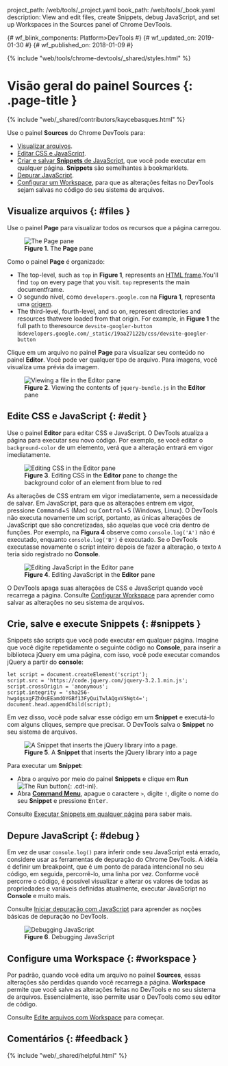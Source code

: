 project_path: /web/tools/_project.yaml
book_path: /web/tools/_book.yaml
description: View and edit files, create Snippets, debug JavaScript, and set up Workspaces in the Sources panel of Chrome DevTools.

{# wf_blink_components: Platform>DevTools #} {# wf_updated_on: 2019-01-30 #} {#
wf_published_on: 2018-01-09 #}

{% include "web/tools/chrome-devtools/_shared/styles.html" %}

# Visão geral do painel Sources {: .page-title }

{% include "web/_shared/contributors/kaycebasques.html" %}

Use o painel **Sources** do Chrome DevTools para:

- [Visualizar arquivos](#files).
- [Editar CSS e JavaScript](#edit).
- [Criar e salvar **Snippets** de JavaScript](#snippets), que você pode executar
em qualquer página. **Snippets** são semelhantes à bookmarklets.
- [Depurar JavaScript](#debug).
- [Configurar um Workspace](#workspace), para que as alterações feitas no
DevTools sejam salvas no código do seu sistema de arquivos.

## Visualize arquivos {: #files }

Use o painel **Page** para visualizar todos os recursos que a página carregou.

<figure>
  <img
src="https://github.com/google/WebFundamentals/blob/master/src/content/en/tools/chrome-devtools/images/sources-page-pane.png?raw=true"
alt="The Page pane">
  <figcaption>
    <b>Figure 1</b>. The <b>Page</b> pane
  </figcaption>
</figure>

Como o painel **Page** é organizado:

- The top-level, such as `top` in <b>Figure 1</b>, represents an [HTML
frame](https://www.w3.org/TR/html401/present/frames.html).You'll find `top` on
every page that you visit. `top` represents the main documentframe.
- O segundo nível, como `developers.google.com` na <b>Figura 1</b>, representa
uma [origem](https://www.w3.org/TR/2011/WD-html5-20110525/origin-0.html).
- The third-level, fourth-level, and so on, represent directories and resources
thatwere loaded from that origin. For example, in <b>Figure 1</b> the full path
to theresource `devsite-googler-button`
is`developers.google.com/_static/19aa27122b/css/devsite-googler-button`

Clique em um arquivo no painel **Page** para visualizar seu conteúdo no painel
**Editor**. Você pode ver qualquer tipo de arquivo. Para imagens, você visualiza
uma prévia da imagem.

<figure>
  <img
src="https://github.com/google/WebFundamentals/blob/master/src/content/en/tools/chrome-devtools/images/sources-editor-pane.png?raw=true"
alt="Viewing a file in the Editor pane">
  <figcaption>
    <b>Figure 2</b>. Viewing the contents of <code>jquery-bundle.js</code> in
the <b>Editor</b>
    pane
  </figcaption>
</figure>

## Edite CSS e JavaScript {: #edit }

Use o painel **Editor** para editar CSS e JavaScript. O DevTools atualiza a
página para executar seu novo código. Por exemplo, se você editar o
`background-color` de um elemento, verá  que a alteração entrará em vigor
imediatamente.

<figure>
  <img
src="https://github.com/google/WebFundamentals/blob/master/src/content/en/tools/chrome-devtools/images/edit-css.gif?raw=true"
alt="Editing CSS in the Editor pane">
  <figcaption>
    <b>Figure 3</b>. Editing CSS in the <b>Editor</b> pane to change the
background color of an
    element from blue to red
  </figcaption>
</figure>

As alterações de CSS entram em vigor imediatamente, sem a necessidade de salvar.
Em JavaScript, para que as alterações entrem em vigor, pressione
<kbd>Command</kbd>+<kbd>S</kbd> (Mac) ou <kbd>Control</kbd>+<kbd>S</kbd>
(Windows, Linux).  O DevTools não executa novamente um script, portanto, as
únicas alterações de JavaScript que são concretizadas, são aquelas  que você
cria dentro de funções. Por exemplo, na <b>Figura 4</b> observe como
`console.log('A')` não é  executado, enquanto `console.log('B')` é executado. Se
o DevTools executasse novamente o script inteiro depois de fazer a  alteração, o
texto `A` teria sido registrado no **Console**.

<figure>
  <img
src="https://github.com/google/WebFundamentals/blob/master/src/content/en/tools/chrome-devtools/images/edit-js.gif?raw=true"
alt="Editing JavaScript in the Editor pane">
  <figcaption>
    <b>Figure 4</b>. Editing JavaScript in the <b>Editor</b> pane
  </figcaption>
</figure>

O DevTools apaga suas alterações de CSS e JavaScript quando você recarrega a
página. Consulte  [Configurar Workspace](#workspace) para aprender como salvar
as alterações no seu sistema de arquivos.

## Crie, salve e execute Snippets {: #snippets }

Snippets são scripts que você pode executar em qualquer página. Imagine que você
digite repetidamente o  seguinte código no **Console**, para inserir a
biblioteca jQuery em uma página, com isso, você pode executar comandos jQuery a
partir do **console**:

```
let script = document.createElement('script');
script.src = 'https://code.jquery.com/jquery-3.2.1.min.js';
script.crossOrigin = 'anonymous';
script.integrity = 'sha256-hwg4gsxgFZhOsEEamdOYGBf13FyQuiTwlAQgxVSNgt4=';
document.head.appendChild(script);
```

Em vez disso, você pode salvar esse código em um **Snippet** e executá-lo com
alguns cliques,  sempre que precisar. O DevTools salva o **Snippet** no seu
sistema de arquivos.

<figure>
  <img
src="https://github.com/google/WebFundamentals/blob/master/src/content/en/tools/chrome-devtools/images/snippet.png?raw=true"
alt="A Snippet that inserts the jQuery library into a page.">
  <figcaption>
    <b>Figure 5</b>. A <b>Snippet</b> that inserts the jQuery library into a
page
  </figcaption>
</figure>

Para executar um **Snippet**:

- Abra o arquivo por meio do painel **Snippets** e clique em **Run** ![The Run
button](https://github.com/google/WebFundamentals/blob/master/src/content/en/tools/chrome-devtools/images/run-snippet.png?raw=true){:
.cdt-inl}.
- Abra [**Command Menu**](/web/tools/chrome-devtools/ui#command-menu), apague o
caractere `>`, digite `!`, digite o nome do seu **Snippet** e pressione
<kbd>Enter</kbd>.

Consulte [Executar Snippets em qualquer
página](/web/tools/chrome-devtools/snippets) para saber mais.

## Depure JavaScript {: #debug }

Em vez de usar `console.log()` para inferir onde seu JavaScript está errado,
considere usar  as ferramentas de depuração do Chrome DevTools. A idéia é
definir um breakpoint, que  é um ponto de parada intencional no seu código, em
seguida, percorrê-lo,  uma linha por vez. Conforme você percorre o código, é
possível visualizar e alterar os valores de todas as  propriedades e variáveis
definidas atualmente, executar JavaScript no **Console** e muito mais.

Consulte [Iniciar depuração com
JavaScript](/web/tools/chrome-devtools/javascript/) para aprender as noções
básicas de depuração no DevTools.

<figure>
  <img
src="https://github.com/google/WebFundamentals/blob/master/src/content/en/tools/chrome-devtools/images/debugging.png?raw=true"
alt="Debugging JavaScript">
  <figcaption>
    <b>Figure 6</b>. Debugging JavaScript
  </figcaption>
</figure>

## Configure uma Workspace {: #workspace }

Por padrão, quando você edita um arquivo no painel **Sources**, essas alterações
são perdidas quando você  recarrega a página. **Workspace** permite que você
salve as alterações feitas no DevTools e  no seu sistema de arquivos.
Essencialmente, isso permite usar o DevTools como seu editor de código.

Consulte [Edite arquivos com Workspace](/web/tools/chrome-devtools/workspaces/)
para começar.

## Comentários {: #feedback }

{% include "web/_shared/helpful.html" %}
